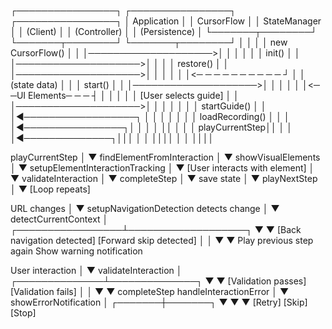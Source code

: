 
┌────────────────┐     ┌────────────────┐     ┌────────────────┐
│   Application  │     │   CursorFlow   │     │  StateManager  │
│     (Client)   │     │   (Controller) │     │  (Persistence) │
└───────┬────────┘     └───────┬────────┘     └───────┬────────┘
        │                      │                      │
        │ new CursorFlow()     │                      │
        │────────────────────>│                      │
        │                      │                      │
        │ init()               │                      │
        │────────────────────>│                      │
        │                      │ restore()            │
        │                      │────────────────────>│
        │                      │                      │
        │                      │<─ ─ ─ ─ ─ ─ ─ ─ ─ ─ ┘
        │                      │    (state data)
        │                      │
        │ start()              │                      │
        │────────────────────>│                      │
        │                      │                      │
        │<─ ─UI Elements─ ─ ─ ┤                      │
        │                      │                      │
        │ [User selects guide] │                      │
        │────────────────────>│                      │
        │                      │                      │
        │                      │ startGuide()         │
        │                      │◄──────────────────┐ │
        │                      │                  │ │
        │                      │ loadRecording()  │ │
        │                      │◄────────────────┐│ │
        │                      │                ││ │
        │                      │ playCurrentStep││ │
        │                      │◄──────────────┐│││
        │                      │              ││││
        │                      │              ││││




playCurrentStep
    │
    ▼
findElementFromInteraction
    │
    ▼
showVisualElements
    │
    ▼
setupElementInteractionTracking
    │
    ▼
[User interacts with element]
    │
    ▼
validateInteraction
    │
    ▼
completeStep
    │
    ▼
save state
    │
    ▼
playNextStep
    │
    ▼
[Loop repeats]






URL changes
    │
    ▼
setupNavigationDetection detects change
    │
    ▼
detectCurrentContext
    │
    ┌─────────────────┴───────────────────┐
    ▼                                     ▼
[Back navigation detected]         [Forward skip detected]
    │                                     │
    ▼                                     ▼
Play previous step again           Show warning notification





User interaction
    │
    ▼
validateInteraction
    │
    ┌──────────────┴──────────────┐
    ▼                             ▼
[Validation passes]        [Validation fails]
    │                             │
    ▼                             ▼
completeStep               handleInteractionError
                                  │
                                  ▼
                           showErrorNotification
                                  │
                          ┌───────┼───────┐
                          ▼       ▼       ▼
                      [Retry]  [Skip]  [Stop]